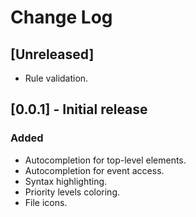 # Change Log

## [Unreleased]
- Rule validation.

## [0.0.1] - Initial release
### Added
- Autocompletion for top-level elements.
- Autocompletion for event access.
- Syntax highlighting.
- Priority levels coloring.
- File icons.
